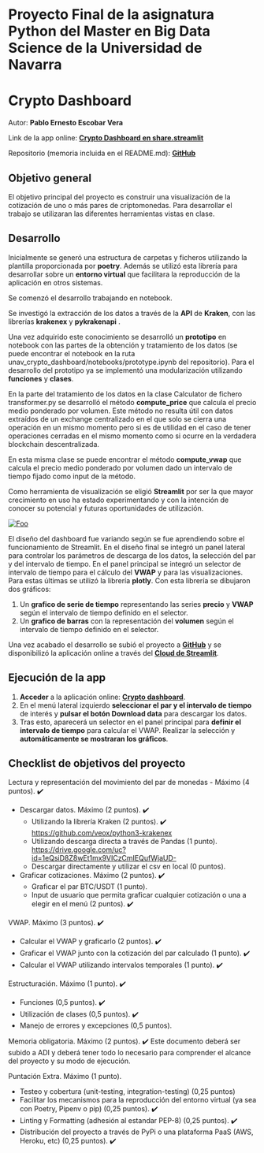 # Proyecto Final de la asignatura Python del Master en Big Data Science de la Universidad de Navarra

# Crypto Dashboard
Autor: **Pablo Ernesto Escobar Vera**

Link de la app online: [**Crypto Dashboard en share.streamlit**](https://share.streamlit.io/pescobar89/unav_crypto_dashboard/main/unav_crypto_dashboard/app.py)

Repositorio (memoria incluida en el README.md): [**GitHub**](https://github.com/pescobar89/unav_crypto_dashboard)


## Objetivo general

El objetivo principal del proyecto es construir una visualización de la cotización de uno o más pares de criptomonedas. Para desarrollar el trabajo se utilizaran las diferentes herramientas vistas en clase.

## Desarrollo

Inicialmente se generó una estructura de carpetas y ficheros utilizando la plantilla proporcionada por **poetry**. Además se utilizó esta librería para desarrollar sobre un **entorno virtual** que facilitara la reproducción de la aplicación en otros sistemas.

Se comenzó el desarrollo trabajando en notebook.

Se investigó la extracción de los datos a través de la **API** de **Kraken**, con las librerías **krakenex** y **pykrakenapi** .

Una vez adquirido este conocimiento se desarrolló un **prototipo** en notebook con las partes de la obtención y tratamiento de los datos (se puede encontrar el notebook en la ruta unav_crypto_dashboard/notebooks/prototype.ipynb del repositorio). Para el desarrollo del prototipo ya se implementó una modularización utilizando **funciones** y **clases**.

En la parte del tratamiento de los datos en la clase Calculator de fichero transformer.py se desarrolló el método **compute_price** que calcula el precio medio ponderado por volumen. Este método no resulta útil con datos extraídos de un exchange centralizado en el que solo se cierra una operación en un mismo momento pero si es de utilidad en el caso de tener operaciones cerradas en el mismo momento como si ocurre en la verdadera blockchain descentralizada. 

En esta misma clase se puede encontrar el método **compute_vwap** que calcula el precio medio ponderado por volumen dado un intervalo de tiempo fijado como input de la método.

Como herramienta de visualización se eligió **Streamlit** por ser la que mayor crecimiento en uso ha estado experimentando y con la intención de conocer su potencial y futuras oportunidades de utilización.


<a href="" rel="some text">![Foo](https://global-uploads.webflow.com/5d3ec351b1eba4332d213004/5f99e10dafbd69a99c875340_C8_qX8dvzv60T4LVZ9GftX-ZH-VJzq3sjUroWWH5XSWw8RFHnCCPPrC6jB3EFVuQdwiqhoEMQKFV-dFz7t6fqaRpSZGvBKI0i1Utj38_j9a54GXMuzi1BiepdIMjOK4ATVdF2131.png)</a>

El diseño del dashboard fue variando según se fue aprendiendo sobre el funcionamiento de Streamlit. En el diseño final se integró un panel lateral para controlar los parámetros de descarga de los datos, la selección del par y del intervalo de tiempo. En el panel principal se integró un selector de intervalo de tiempo para el cálculo del **VWAP**  y para las visualizaciones. Para estas últimas se utilizó la librería **plotly**. Con esta librería se dibujaron dos gráficos:

 1. Un **grafico de serie de tiempo** representando las series **precio** y **VWAP** según el intervalo de tiempo definido en el selector.
 2. Un **grafico de barras** con la representación del **volumen** según el intervalo de tiempo definido en el selector.

Una vez acabado el desarrollo se subió el proyecto a [**GitHub**](https://github.com/pescobar89/unav_crypto_dashboard) y se disponibilizó la aplicación online a través del [**Cloud de Streamlit**](https://share.streamlit.io/pescobar89/unav_crypto_dashboard/main/unav_crypto_dashboard/app.py).

## Ejecución de la app

1. **Acceder** a la aplicación online: [**Crypto dashboard**](https://share.streamlit.io/pescobar89/unav_crypto_dashboard/main/unav_crypto_dashboard/app.py).
2. En el menú lateral izquierdo **seleccionar el par y el intervalo de tiempo**  de interés y **pulsar el botón Download data** para descargar los datos.
3. Tras esto, aparecerá un selector en el panel principal para **definir el intervalo de tiempo** para calcular el VWAP. Realizar la selección y **automáticamente se mostraran los gráficos**.


## Checklist de objetivos del proyecto

Lectura y representación del movimiento del par de monedas - Máximo (4 puntos). :heavy_check_mark:
- Descargar datos. Máximo (2 puntos). :heavy_check_mark:
	* Utilizando la librería Kraken (2 puntos). :heavy_check_mark:
	https://github.com/veox/python3-krakenex 
	* Utilizando descarga directa a través de Pandas (1 punto). https://drive.google.com/uc?id=1eQsiD8Z8wEt1mx9VICzCmIEQufWjaUD-
	* Descargar directamente y utilizar el csv en local (0 puntos).
- Graficar cotizaciones. Máximo (2 puntos). :heavy_check_mark:
	* Graficar el par BTC/USDT (1 punto). 
	* Input de usuario que permita graficar cualquier cotización o una a elegir en el menú (2 puntos). :heavy_check_mark:

VWAP. Máximo (3 puntos). :heavy_check_mark:
- Calcular el VWAP y graficarlo (2 puntos). :heavy_check_mark:
- Graficar el VWAP junto con la cotización del par calculado (1 punto). :heavy_check_mark:
- Calcular el VWAP utilizando intervalos temporales (1 punto). :heavy_check_mark:

Estructuración. Máximo (1 punto). :heavy_check_mark:
- Funciones (0,5 puntos). :heavy_check_mark:
- Utilización de clases (0,5 puntos). :heavy_check_mark:
- Manejo de errores y excepciones (0,5 puntos).

Memoria obligatoria. Máximo (2 puntos). :heavy_check_mark:
Este documento deberá ser subido a ADI y deberá tener todo lo necesario para comprender el alcance del proyecto y su modo de ejecución. 

Puntación Extra. Máximo (1 punto).
- Testeo y cobertura (unit-testing, integration-testing) (0,25 puntos)
- Facilitar los mecanismos para la reproducción del entorno virtual (ya sea con Poetry, Pipenv o pip) (0,25 puntos). :heavy_check_mark:
- Linting y Formatting (adhesión al estandar PEP-8) (0,25 puntos). :heavy_check_mark:
- Distribución del proyecto a través de PyPi o una plataforma PaaS (AWS, Heroku, etc) (0,25 puntos). :heavy_check_mark: